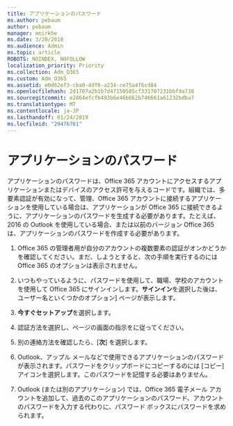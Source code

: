 ```yaml
---
title: アプリケーションのパスワード
ms.author: pebaum
author: pebaum
manager: mnirkhe
ms.date: 3/20/2018
ms.audience: Admin
ms.topic: article
ROBOTS: NOINDEX, NOFOLLOW
localization_priority: Priority
ms.collection: Adm_O365
ms.custom: Adm_O365
ms.assetid: e0d62ef3-cba0-4df8-a234-ce75a4f6cd84
ms.openlocfilehash: 2d1707a2b1b7d47150585cf331707231bbf9a738
ms.sourcegitcommit: e2864efcfb493b6e46b662b746661a61232bdba7
ms.translationtype: MT
ms.contentlocale: ja-JP
ms.lasthandoff: 01/24/2019
ms.locfileid: "29476761"
---
```

# <a name="app-passwords"></a>アプリケーションのパスワード

アプリケーションのパスワードは、Office 365 アカウントにアクセスするアプリケーションまたはデバイスのアクセス許可を与えるコードです。組織では、多要素認証が有効になって、管理、Office 365 アカウントに接続するアプリケーションを使用している場合は、アプリケーションが Office 365 に接続できるように、アプリケーションのパスワードを生成する必要があります。たとえば、2016 の Outlook を使用している場合、または以前のバージョン Office 365 は、アプリケーションのパスワードを作成する必要があります。
  
1. Office 365 の管理者用が自分のアカウントの複数要素の認証がオンかどうかを確認してください。まだ、しようとすると、次の手順を実行するのには Office 365 のオプションは表示されません。
    
2. いつもやっているように、パスワードを使用して、職場、学校のアカウントを使用して Office 365 にサインインします。**サインイン**を選択した後は、ユーザー名といくつかのオプション] ページが表示します。 
    
3. **今すぐセットアップ**を選択します。 
    
4. 認証方法を選択し、ページの画面の指示をに従ってください。
    
5. 別の連絡方法を確認したら、[**次**] を選択します。 
    
6. Outlook、アップル メールなどで使用できるアプリケーションのパスワードが表示されます。パスワードをクリップボードにコピーするのには [コピー] アイコンを選択します。このパスワードを記憶する必要はありません。 
    
7. Outlook (または別のアプリケーション) では、Office 365 電子メール アカウントを追加して、過去のこのアプリケーションのパスワード、アカウントのパスワードを入力する代わりに、パスワード ボックスにパスワードを求められます。 
    

